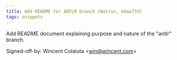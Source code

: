```yaml
---
title: Add README for ANTLR branch (Walrus, b8aa77d)
tags: snippets
---
```


Add README document explaining purpose and nature of the "antlr" branch.

Signed-off-by: Wincent Colaiuta &lt;win@wincent.com&gt;
